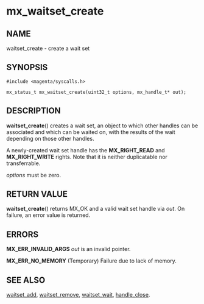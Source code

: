 # mx_waitset_create

## NAME

waitset_create - create a wait set

## SYNOPSIS

```
#include <magenta/syscalls.h>

mx_status_t mx_waitset_create(uint32_t options, mx_handle_t* out);

```

## DESCRIPTION

**waitset_create**() creates a wait set, an object to which other handles can
be associated and which can be waited on, with the results of the wait depending
on those other handles.

A newly-created wait set handle has the **MX_RIGHT_READ** and **MX_RIGHT_WRITE**
rights. Note that it is neither duplicatable nor transferrable.

*options* must be zero.

## RETURN VALUE

**waitset_create**() returns MX_OK and a valid wait set handle via *out*.
On failure, an error value is returned.

## ERRORS

**MX_ERR_INVALID_ARGS**  *out* is an invalid pointer.

**MX_ERR_NO_MEMORY**  (Temporary) Failure due to lack of memory.

## SEE ALSO

[waitset_add](waitset_add.md),
[waitset_remove](waitset_remove.md),
[waitset_wait](waitset_wait.md),
[handle_close](handle_close.md).

